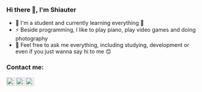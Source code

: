 ### Hi there 👋, I'm Shiauter

- 🌱 I'm a student and currently learning everything 🤣
- ⚡ Beside programming, I like to play piano, play video games and doing photography
- 👯 Feel free to ask me everything, including studying, development or even if you just wanna say hi to me 😊

### Contact me:
[<img align="left" alt="Discord" width="22px" src="https://i.pinimg.com/736x/34/91/f3/3491f3e50ab6a4d51a348f9cc2419842.jpg" />][Discord]
[<img align="left" alt="Discord" width="22px" src="https://cdn.jsdelivr.net/npm/simple-icons@v3/icons/instagram.svg" />][Instagram]
[<img align="left" alt="Discord" width="22px" src="https://avatars.githubusercontent.com/u/43963767?s=96&v=4" />][Profolio]


[Discord]: https://discord.gg/AupqJBUSzs
[Instagram]: https://www.instagram.com/shiauter/
[Profolio]: https://shiauter.github.io/web/
